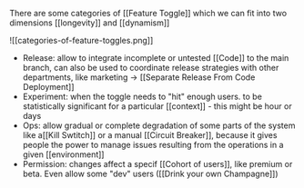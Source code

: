 There are some categories of [[Feature Toggle]] which we can fit into two dimensions [[longevity]] and [[dynamism]]

![[categories-of-feature-toggles.png]]

- Release: allow to integrate incomplete or untested [[Code]] to the main branch, can also be used to coordinate release strategies with other departments, like marketing -> [[Separate Release From Code Deployment]]
- Experiment: when the toggle needs to "hit" enough users. to be statistically significant for a particular [[context]] - this might be hour or days
- Ops: allow gradual or complete degradation of some parts of the system like a[[Kill Swtitch]] or a manual [[Circuit Breaker]], because it gives people the power to manage issues resulting from the operations in a given [[environment]]
- Permission: changes affect a specif [[Cohort of users]], like premium or beta. Even allow some "dev" users ([[Drink your own Champagne]])